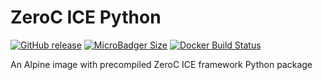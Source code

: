 # ZeroC ICE Python
[![GitHub release](https://img.shields.io/github/release/goozler/zeroc_ice_python.svg?longCache=true&style=flat-square)](https://github.com/goozler/zeroc_ice_python/releases) [![MicroBadger Size](https://img.shields.io/microbadger/image-size/goozler/zeroc_ice_python.svg?longCache=true&style=flat-square)](https://hub.docker.com/r/goozler/zeroc_ice_python/) [![Docker Build Status](https://img.shields.io/docker/build/goozler/zeroc_ice_python.svg?longCache=true&style=flat-square)](https://hub.docker.com/r/goozler/zeroc_ice_python/builds)

An Alpine image with precompiled ZeroC ICE framework Python package
